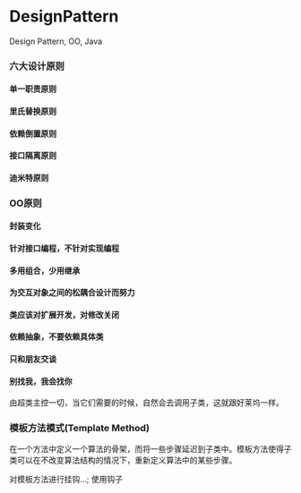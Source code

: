 # DesignPattern
Design Pattern, OO, Java

### 六大设计原则
#### 单一职责原则
#### 里氏替换原则
#### 依赖倒置原则
#### 接口隔离原则
#### 迪米特原则

### OO原则
#### 封装变化
#### 针对接口编程，不针对实现编程
#### 多用组合，少用继承
#### 为交互对象之间的松耦合设计而努力
#### 类应该对扩展开发，对修改关闭
#### 依赖抽象，不要依赖具体类
#### 只和朋友交谈
#### 别找我，我会找你
由超类主控一切，当它们需要的时候，自然会去调用子类，这就跟好莱坞一样。

 

### 模板方法模式(Template Method)
在一个方法中定义一个算法的骨架，而将一些步骤延迟到子类中。模板方法使得子类可以在不改变算法结构的情况下，重新定义算法中的某些步骤。

对模板方法进行挂钩...; 使用钩子






